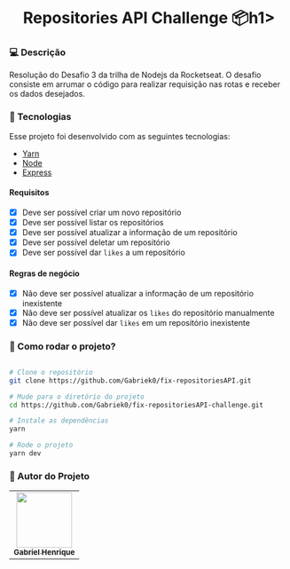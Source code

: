 <h1 align="center">Repositories API Challenge 📦h1>

### 💻 Descrição

Resolução do Desafio 3 da trilha de Nodejs da Rocketseat. O desafio consiste em arrumar o código para realizar requisição nas rotas e receber os dados desejados.

### :nut_and_bolt: Tecnologias

Esse projeto foi desenvolvido com as seguintes tecnologias:

- [Yarn][yarn]
- [Node][node]
- [Express][express]

[yarn]: https://yarnpkg.com/
[node]: https://nodejs.org/en/
[express]: https://expressjs.com/pt-br/

#### Requisitos

- [x] Deve ser possível criar um novo repositório
- [x] Deve ser possível listar os repositórios
- [x] Deve ser possível atualizar a informação de um repositório
- [x] Deve ser possível deletar um repositório
- [x] Deve ser possível dar `likes` a um repositório

#### Regras de negócio

- [x] Não deve ser possível atualizar a informação de um repositório inexistente
- [x] Não deve ser possível atualizar os `likes` do repositório manualmente
- [x] Não deve ser possível dar `likes` em um repositório inexistente

### 🤔 Como rodar o projeto?

```bash

# Clone o repositório
git clone https://github.com/Gabriek0/fix-repositoriesAPI.git

# Mude para o diretório do projeto
cd https://github.com/Gabriek0/fix-repositoriesAPI-challenge.git

# Instale as dependências
yarn

# Rode o projeto
yarn dev

```

### 🧑 Autor do Projeto

<table>
  <tr>
    <td align="center">
      <a href="https://github.com/Gabriek0">
        <img src='https://avatars.githubusercontent.com/u/89749843?v=4' width="100px;" alt=""/>
        <br />
          <sub>
            <b>Gabriel Henrique</b>
          </sub>
      </a>
    </td>

  </tr>
</table>
